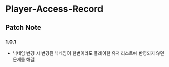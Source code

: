# Player-Access-Record

## Patch Note
### 1.0.1
- 닉네임 변경 시 변경된 닉네임이 한번이라도 플레이한 유저 리스트에 반영되지 않던 문제를 해결
